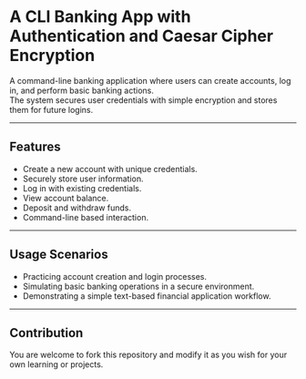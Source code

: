 # A CLI Banking App with Authentication and Caesar Cipher Encryption

A command-line banking application where users can create accounts, log in, and perform basic banking actions.  
The system secures user credentials with simple encryption and stores them for future logins.

---

## Features
- Create a new account with unique credentials.
- Securely store user information.
- Log in with existing credentials.
- View account balance.
- Deposit and withdraw funds.
- Command-line based interaction.

---

## Usage Scenarios
- Practicing account creation and login processes.
- Simulating basic banking operations in a secure environment.
- Demonstrating a simple text-based financial application workflow.

---

## Contribution
You are welcome to fork this repository and modify it as you wish for your own learning or projects.
